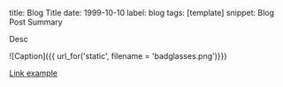 title: Blog Title
date: 1999-10-10
label: blog
tags: [template]
snippet: Blog Post Summary



<p class="caption">Desc</p>
![Caption]({{ url_for('static', filename = 'badglasses.png')}})

[Link example](https://andykong.org)

